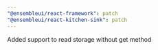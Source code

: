 ```yaml
---
"@ensembleui/react-framework": patch
"@ensembleui/react-kitchen-sink": patch
---
```


Added support to read storage without get method
